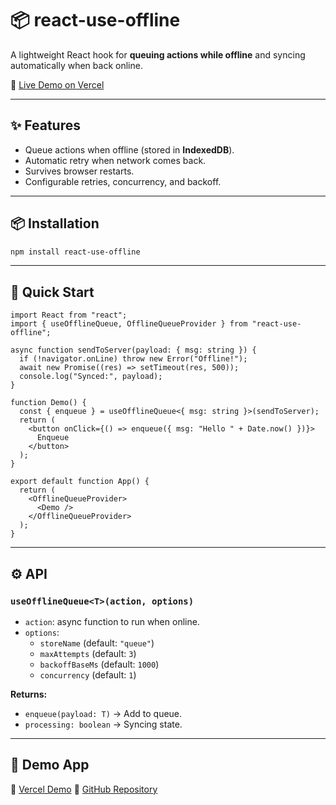 # 📦 react-use-offline

A lightweight React hook for **queuing actions while offline** and syncing automatically when back online.

🔗 [Live Demo on Vercel](https://your-vercel-demo-url.vercel.app)

---

## ✨ Features
- Queue actions when offline (stored in **IndexedDB**).
- Automatic retry when network comes back.
- Survives browser restarts.
- Configurable retries, concurrency, and backoff.

---

## 📦 Installation
```bash
npm install react-use-offline
```

---

## 🚀 Quick Start
```tsx
import React from "react";
import { useOfflineQueue, OfflineQueueProvider } from "react-use-offline";

async function sendToServer(payload: { msg: string }) {
  if (!navigator.onLine) throw new Error("Offline!");
  await new Promise((res) => setTimeout(res, 500));
  console.log("Synced:", payload);
}

function Demo() {
  const { enqueue } = useOfflineQueue<{ msg: string }>(sendToServer);
  return (
    <button onClick={() => enqueue({ msg: "Hello " + Date.now() })}>
      Enqueue
    </button>
  );
}

export default function App() {
  return (
    <OfflineQueueProvider>
      <Demo />
    </OfflineQueueProvider>
  );
}
```

---

## ⚙️ API

### `useOfflineQueue<T>(action, options)`
- `action`: async function to run when online.
- `options`:  
  - `storeName` (default: `"queue"`)
  - `maxAttempts` (default: `3`)
  - `backoffBaseMs` (default: `1000`)
  - `concurrency` (default: `1`)

**Returns:**
- `enqueue(payload: T)` → Add to queue.
- `processing: boolean` → Syncing state.

---

## 👀 Demo App 
🔗 [Vercel Demo](https://your-vercel-demo-url.vercel.app)
🔗 [GitHub Repository](https://github.com/your-repo-url)